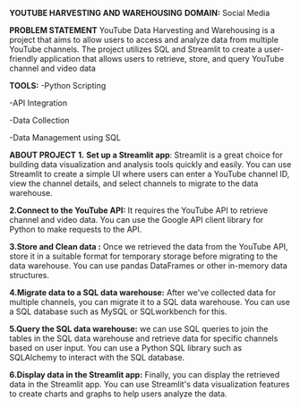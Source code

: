 **YOUTUBE HARVESTING AND WAREHOUSING**
**DOMAIN:**
Social Media

**PROBLEM STATEMENT**
YouTube Data Harvesting and Warehousing is a project that aims to allow users to access and analyze data from multiple YouTube channels. The project utilizes SQL and Streamlit to create a user-friendly application that allows users to retrieve, store, and query YouTube channel and video data

**TOOLS:**
-Python Scripting

-API Integration

-Data Collection

-Data Management using SQL

**ABOUT PROJECT**
**1.**
**Set up a Streamlit app**:
Streamlit is a great choice for building data visualization and analysis tools quickly and easily. You can use Streamlit to create a simple UI where users can enter a YouTube channel ID, view the channel details, and select channels to migrate to the data warehouse.

**2.Connect to the YouTube API:**
It requires the YouTube API to retrieve channel and video data. You can use the Google API client library for Python to make requests to the API.

**3.Store and Clean data :**
Once we retrieved the data from the YouTube API, store it in a suitable format for temporary storage before migrating to the data warehouse. You can use pandas DataFrames or other in-memory data structures.

**4.Migrate data to a SQL data warehouse:**
After we've collected data for multiple channels, you can migrate it to a SQL data warehouse. You can use a SQL database such as MySQL or SQLworkbench for this.

**5.Query the SQL data warehouse:**
we can use SQL queries to join the tables in the SQL data warehouse and retrieve data for specific channels based on user input. You can use a Python SQL library such as SQLAlchemy to interact with the SQL database.

**6.Display data in the Streamlit app:**
Finally, you can display the retrieved data in the Streamlit app. You can use Streamlit's data visualization features to create charts and graphs to help users analyze the data.
 
